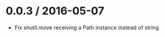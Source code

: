 
0.0.3 / 2016-05-07
==================

  * Fix shutil.move receiving a Path instance instead of string
